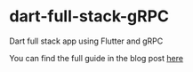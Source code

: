 # dart-full-stack-gRPC
Dart full stack app using Flutter and gRPC

You can find the full guide in the blog post [here][blog_post_link] 

[blog_post_link]: https://somniosoftware.com/post/how-to-build-real-time-apps-using-flutter-and-grpc
